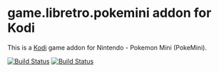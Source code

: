 # game.libretro.pokemini addon for Kodi

This is a [Kodi](http://kodi.tv) game addon for Nintendo - Pokemon Mini (PokeMini).

[![Build Status](https://travis-ci.org/kodi-game/game.libretro.pokemini.svg?branch=master)](https://travis-ci.org/kodi-game/game.libretro.pokemini)
[![Build Status](https://ci.appveyor.com/api/projects/status/github/kodi-game/game.libretro.pokemini?svg=true)](https://ci.appveyor.com/project/kodi-game/game-libretro-pokemini)
